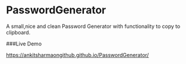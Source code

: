 # PasswordGenerator
A small,nice and clean Password Generator with functionality to copy to clipboard.

###Live Demo 

https://ankitsharmaongithub.github.io/PasswordGenerator/
